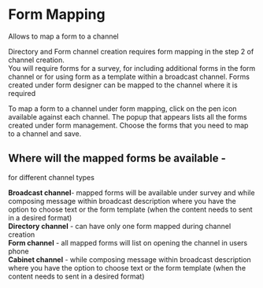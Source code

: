 # Form Mapping
Allows to map a form to a channel

Directory and Form channel creation requires form mapping in the step 2 of channel creation.  
You will require forms for a survey, for including additional forms in the form channel or for using form as a template within a broadcast channel. Forms created under form designer can be mapped to the channel where it is required

To map a form to a channel under form mapping, click on the pen icon available against each channel. The popup that appears lists all the forms created under form management. Choose the forms that you need to map to a channel and save.

## Where will the mapped forms be available -

for different channel types

**Broadcast channel**- mapped forms will be available under survey and while composing message within broadcast description where you have the option to choose text or the form template (when the content needs to sent in a desired format)  
**Directory channel**  - can have only one form mapped during channel creation  
**Form channel**  - all mapped forms will list on opening the channel in users phone  
**Cabinet channel**  - while composing message within broadcast description where you have the option to choose text or the form template (when the content needs to sent in a desired format)

<!--stackedit_data:
eyJoaXN0b3J5IjpbNDk4ODU3MzIyLDE5NTkyOTcwNDBdfQ==
-->